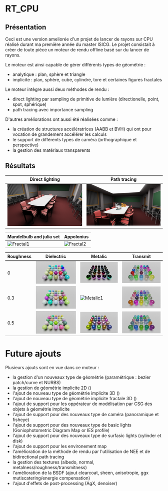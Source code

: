 # RT_CPU

## Présentation

Ceci est une version ameliorée d'un projet de lancer de rayons sur CPU réalisé durant ma première année du master ISICG. Le projet consistait à créer de toute pièce un moteur de rendu offline basé sur du lancer de rayons.

Le moteur est ainsi capable de gérer différents types de géométrie :
- analytique : plan, sphère et triangle
- implicite : plan, sphère, cube, cylindre, tore et certaines figures fractales

Le moteur intègre aussi deux méthodes de rendu : 
- direct lighting par sampling de primitive de lumière (directionelle, point, spot, sphérique)
- path tracing avec importance sampling

D'autres améliorations ont aussi été réalisées comme : 
- la création de structures accélératrices (AABB et BVH) qui ont pour vocation de grandement accélérer les calculs
- le support de différents types de caméra (orthographique et perspective)
- la gestion des matériaux transparents 

## Résultats


| Direct lighting | Path tracing  |
| - | - |
| ![Direct](results/conferenceDirect.png) | ![Indirect](results/conferenceIndirect.png) |

| Mandelbulb and julia set | Appolonius |
| - | - |
| ![Fractal1](results/fractal.png) | ![Fractal2](results/appolonius.png) |

| Roughness | Dielectric | Metalic | Transmit |
| - | - | - | - |
| 0 | ![Dielectric0](results/dielectric0.png) | ![Metalic0](results/metalic0.png) | ![Transmit0](results/transmit0.png) |
| 0.3 | ![Dielectric1](results/dielectric03.png) | ![Metalic1](results/metalic03.png) | ![Transmit1](results/transmit03.png) |
| 0.5 | ![Dielectric2](results/dielectric05.png) | ![Metalic2](results/metalic05.png) | ![Transmit2](results/transmit05.png) |

# Future ajouts

Plusieurs ajouts sont en vue dans ce moteur :
- la gestion d'un nouveaux type de géométrie (paramétrique : bezier patch/curve et NURBS)
- la gestion de géométrie implicite 2D ()
- l'ajout de nouveau type de géométrie implicite 3D ()
- l'ajout de nouveau type de géométrie implicite fractale 3D ()
- l'ajout de support pour les oppérateur de modélisation par CSG des objets à géométrie implicite
- l'ajout de support pour des nouveaux type de caméra (panoramique et fisheye)
- l'ajout de support pour des nouveaux type de basic lights (Goniophotometric Diagram Map or IES profile)
- l'ajout de support pour des nouveaux type de surfasic lights (cylinder et disk)
- l'ajout de support pour les environement map
- l'amélioration de la méthode de rendu par l'utilisation de NEE et de bidirectional path tracing
- la gestion des textures (albedo, normal, metalness/roughness/transmitness)
- l'amélioration de la BSDF (ajout clearcoat, sheen, anisotropie, ggx mutiscatering/energie compensation)
- l'ajout d'effets de post-processing (AgX, denoiser)